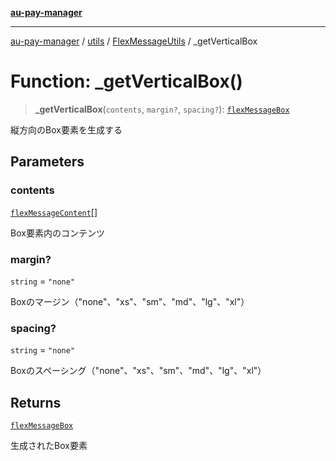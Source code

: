 [**au-pay-manager**](../../../../README.md)

***

[au-pay-manager](../../../../README.md) / [utils](../../../README.md) / [FlexMessageUtils](../README.md) / \_getVerticalBox

# Function: \_getVerticalBox()

> **\_getVerticalBox**(`contents`, `margin?`, `spacing?`): [`flexMessageBox`](../../../../interfaces/interfaces/flexMessageBox.md)

縦方向のBox要素を生成する

## Parameters

### contents

[`flexMessageContent`](../../../../interfaces/interfaces/flexMessageContent.md)[]

Box要素内のコンテンツ

### margin?

`string` = `"none"`

Boxのマージン（"none"、"xs"、"sm"、"md"、"lg"、"xl"）

### spacing?

`string` = `"none"`

Boxのスペーシング（"none"、"xs"、"sm"、"md"、"lg"、"xl"）

## Returns

[`flexMessageBox`](../../../../interfaces/interfaces/flexMessageBox.md)

生成されたBox要素
